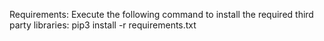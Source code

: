 Requirements:
    Execute the following command to install the required third party libraries:
    pip3 install -r requirements.txt
